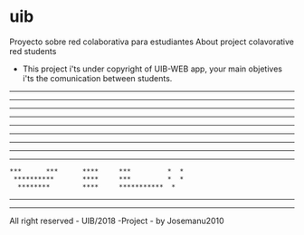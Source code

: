# uib
Proyecto sobre red colaborativa para estudiantes
About project colavorative red students

* This project i'ts under copyright of UIB-WEB app, your main objetives  i'ts the comunication between students.


***************************************************************************************************************
***************************************************************************************************************

   ****      ****     ****     *********  *
   ****      ****     ****     ***********  *
   ****      ****     ****     ***         *  *
   ****      ****     ****     ***         *  *
   ****      ****     ****     ***********  *
   ****      ****     ****     *********  *
   ****      ****     ****      ***********  *
    ***      ***      ****     ***         *  *
     **********       ****     ***         *  *
      ********        ****     ***********  *

***************************************************************************************************************
***************************************************************************************************************

All right reserved - UIB/2018 -Project - by Josemanu2010
